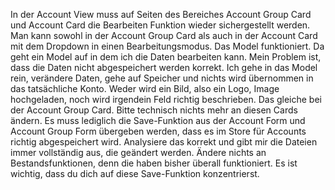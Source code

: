  In der Account View muss auf Seiten des Bereiches Account Group Card und Account Card die Bearbeiten Funktion wieder sichergestellt werden. Man kann sowohl in der Account Group Card als auch in der Account Card mit dem Dropdown in einen Bearbeitungsmodus. Das Model funktioniert. Da geht ein Model auf in dem ich die Daten bearbeiten kann. Mein Problem ist, dass die Daten nicht abgespeichert werden korrekt. Ich gehe in das Model rein, verändere Daten, gehe auf Speicher und nichts wird übernommen in das tatsächliche Konto. Weder wird ein Bild, also ein Logo, Image hochgeladen, noch wird irgendein Feld richtig beschrieben. Das gleiche bei der Account Group Card. Bitte technisch nichts mehr an diesen Cards ändern. Es muss lediglich die Save-Funktion aus der Account Form und Account Group Form übergeben werden, dass es im Store für Accounts richtig abgespeichert wird. Analysiere das korrekt und gibt mir die Dateien immer vollständig aus, die geändert werden. Ändere nichts an Bestandsfunktionen, denn die haben bisher überall funktioniert. Es ist wichtig, dass du dich auf diese Save-Funktion konzentrierst.
